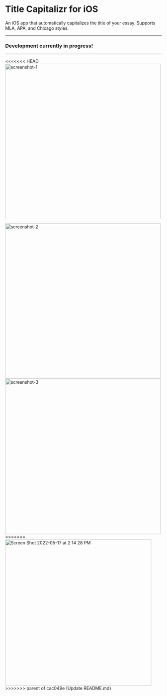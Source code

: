 # Title Capitalizr for iOS
An iOS app that automatically capitalizes the title of your essay. Supports MLA, APA, and Chicago styles.

---

### Development currently in progress!

---

<<<<<<< HEAD
<img width="500" alt="screenshot-1" src="https://user-images.githubusercontent.com/35755386/166342011-0adf3649-a007-4410-ac48-83dba0020573.png](https://user-images.githubusercontent.com/35755386/169195435-a5442bab-d120-492e-b4c8-7278fc0f8775.png">

<img width="500" alt="screenshot-2" src="https://user-images.githubusercontent.com/35755386/166342011-0adf3649-a007-4410-ac48-83dba0020573.png](https://user-images.githubusercontent.com/35755386/169195435-a5442bab-d120-492e-b4c8-7278fc0f8775.png">

<img width="500" alt="screenshot-3" src="https://user-images.githubusercontent.com/35755386/166342011-0adf3649-a007-4410-ac48-83dba0020573.png](https://user-images.githubusercontent.com/35755386/169195435-a5442bab-d120-492e-b4c8-7278fc0f8775.png)](https://user-images.githubusercontent.com/35755386/169195441-51e887a6-5e53-47ae-96ac-27718288066b.png">
=======
<img width="470" alt="Screen Shot 2022-05-17 at 2 14 28 PM" src="https://user-images.githubusercontent.com/35755386/168882738-2675c159-e16a-42d1-8113-bf511dfb1fad.png">
>>>>>>> parent of cac049e (Update README.md)
